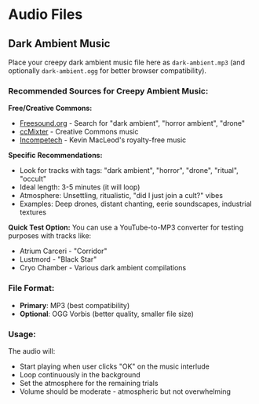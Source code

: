 # Audio Files

## Dark Ambient Music

Place your creepy dark ambient music file here as `dark-ambient.mp3` (and optionally `dark-ambient.ogg` for better browser compatibility).

### Recommended Sources for Creepy Ambient Music:

**Free/Creative Commons:**
- [Freesound.org](https://freesound.org/) - Search for "dark ambient", "horror ambient", "drone"
- [ccMixter](https://ccmixter.org/) - Creative Commons music
- [Incompetech](https://incompetech.com/) - Kevin MacLeod's royalty-free music

**Specific Recommendations:**
- Look for tracks with tags: "dark ambient", "horror", "drone", "ritual", "occult"
- Ideal length: 3-5 minutes (it will loop)
- Atmosphere: Unsettling, ritualistic, "did I just join a cult?" vibes
- Examples: Deep drones, distant chanting, eerie soundscapes, industrial textures

**Quick Test Option:**
You can use a YouTube-to-MP3 converter for testing purposes with tracks like:
- Atrium Carceri - "Corridor"
- Lustmord - "Black Star"
- Cryo Chamber - Various dark ambient compilations

### File Format:
- **Primary**: MP3 (best compatibility)
- **Optional**: OGG Vorbis (better quality, smaller file size)

### Usage:
The audio will:
- Start playing when user clicks "OK" on the music interlude
- Loop continuously in the background
- Set the atmosphere for the remaining trials
- Volume should be moderate - atmospheric but not overwhelming

